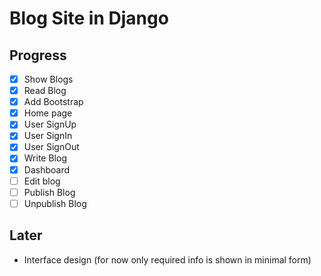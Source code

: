 # Blog Site in Django

## Progress
* [x] Show Blogs
* [x] Read Blog
* [x] Add Bootstrap
* [x] Home page
* [x] User SignUp
* [x] User SignIn
* [x] User SignOut
* [x] Write Blog
* [x] Dashboard
* [ ] Edit blog
* [ ] Publish Blog
* [ ] Unpublish Blog

## Later
* Interface design (for now only required info is shown in minimal form)